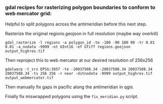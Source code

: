 ### gdal recipes for rasterizing polygon boundaries to conform to web mercator grid:

Helpful to split polygons across the antimeridian before this next step.

Rasterize the original regions.geojson in full resolution (maybe way overkill)

`gdal_rasterize -l regions -a polygon_id -te -180 -90 180 90 -tr 0.01 0.01 -a_nodata -9999 -ot UInt16 -of GTiff regions.geojson output_highres.tif`

Then reproject this to web mercator at our desired resolution of 256x256

`gdalwarp -t_srs EPSG:3857 -te -20037508.34 -20037508.34 20037508.34 20037508.34 -ts 256 256 -r near -dstnodata -9999 output_highres.tif output_webmercator.tif`

Then manually fix gaps in pacific along the antimeridian in qgis.

Finally fix miswrapped polygons using the `fix_meridian.py` script.

